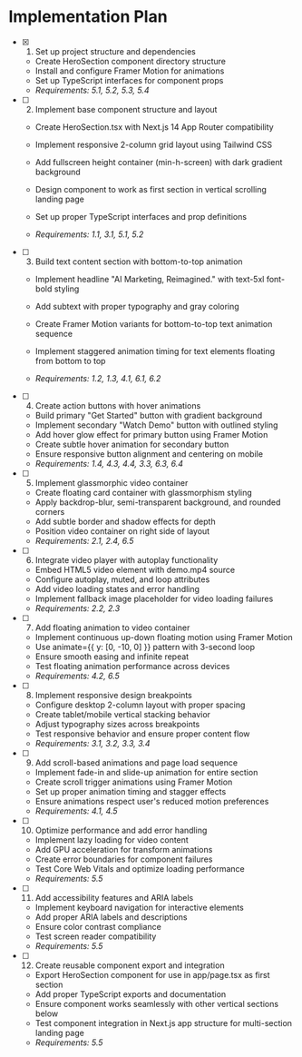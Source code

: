 # Implementation Plan

- [x] 1. Set up project structure and dependencies


  - Create HeroSection component directory structure
  - Install and configure Framer Motion for animations
  - Set up TypeScript interfaces for component props
  - _Requirements: 5.1, 5.2, 5.3, 5.4_




- [ ] 2. Implement base component structure and layout
  - Create HeroSection.tsx with Next.js 14 App Router compatibility
  - Implement responsive 2-column grid layout using Tailwind CSS
  - Add fullscreen height container (min-h-screen) with dark gradient background
  - Design component to work as first section in vertical scrolling landing page


  - Set up proper TypeScript interfaces and prop definitions
  - _Requirements: 1.1, 3.1, 5.1, 5.2_

- [ ] 3. Build text content section with bottom-to-top animation
  - Implement headline "AI Marketing, Reimagined." with text-5xl font-bold styling



  - Add subtext with proper typography and gray coloring
  - Create Framer Motion variants for bottom-to-top text animation sequence
  - Implement staggered animation timing for text elements floating from bottom to top
  - _Requirements: 1.2, 1.3, 4.1, 6.1, 6.2_

- [ ] 4. Create action buttons with hover animations
  - Build primary "Get Started" button with gradient background
  - Implement secondary "Watch Demo" button with outlined styling
  - Add hover glow effect for primary button using Framer Motion
  - Create subtle hover animation for secondary button
  - Ensure responsive button alignment and centering on mobile
  - _Requirements: 1.4, 4.3, 4.4, 3.3, 6.3, 6.4_

- [ ] 5. Implement glassmorphic video container
  - Create floating card container with glassmorphism styling
  - Apply backdrop-blur, semi-transparent background, and rounded corners
  - Add subtle border and shadow effects for depth
  - Position video container on right side of layout
  - _Requirements: 2.1, 2.4, 6.5_

- [ ] 6. Integrate video player with autoplay functionality
  - Embed HTML5 video element with demo.mp4 source
  - Configure autoplay, muted, and loop attributes
  - Add video loading states and error handling
  - Implement fallback image placeholder for video loading failures
  - _Requirements: 2.2, 2.3_

- [ ] 7. Add floating animation to video container
  - Implement continuous up-down floating motion using Framer Motion
  - Use animate={{ y: [0, -10, 0] }} pattern with 3-second loop
  - Ensure smooth easing and infinite repeat
  - Test floating animation performance across devices
  - _Requirements: 4.2, 6.5_

- [ ] 8. Implement responsive design breakpoints
  - Configure desktop 2-column layout with proper spacing
  - Create tablet/mobile vertical stacking behavior
  - Adjust typography sizes across breakpoints
  - Test responsive behavior and ensure proper content flow
  - _Requirements: 3.1, 3.2, 3.3, 3.4_

- [ ] 9. Add scroll-based animations and page load sequence
  - Implement fade-in and slide-up animation for entire section
  - Create scroll trigger animations using Framer Motion
  - Set up proper animation timing and stagger effects
  - Ensure animations respect user's reduced motion preferences
  - _Requirements: 4.1, 4.5_

- [ ] 10. Optimize performance and add error handling
  - Implement lazy loading for video content
  - Add GPU acceleration for transform animations
  - Create error boundaries for component failures
  - Test Core Web Vitals and optimize loading performance
  - _Requirements: 5.5_

- [ ] 11. Add accessibility features and ARIA labels
  - Implement keyboard navigation for interactive elements
  - Add proper ARIA labels and descriptions
  - Ensure color contrast compliance
  - Test screen reader compatibility
  - _Requirements: 5.5_

- [ ] 12. Create reusable component export and integration
  - Export HeroSection component for use in app/page.tsx as first section
  - Add proper TypeScript exports and documentation
  - Ensure component works seamlessly with other vertical sections below
  - Test component integration in Next.js app structure for multi-section landing page
  - _Requirements: 5.5_